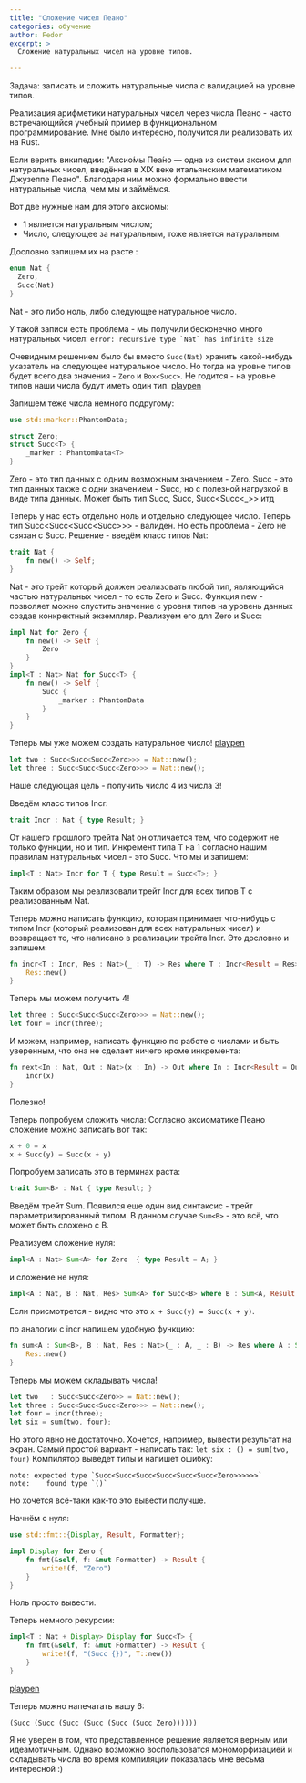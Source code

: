 ```yaml
---
title: "Сложение чисел Пеано"
categories: обучение
author: Fedor
excerpt: >
  Сложение натуральных чисел на уровне типов. 

---
```


Задача: записать и сложить натуральные числа с валидацией на уровне типов.

Реализация арифметики натуральных чисел через числа Пеано - часто встречающийся учебный пример в функциональном программирование. Мне было интересно, получится ли реализовать их на Rust. 

Если верить википедии: "Аксио́мы Пеа́но — одна из систем аксиом для натуральных чисел, введённая в XIX веке итальянским математиком Джузеппе Пеано". 
Благодаря ним можно формально ввести натуральные числа, чем мы и займёмся. 

Вот две нужные нам для этого аксиомы:
* 1 является натуральным числом;
* Число, следующее за натуральным, тоже является натуральным.

Дословно запишем их на расте : 
```rust
enum Nat { 
  Zero,
  Succ(Nat)
}
```
Nat - это либо ноль, либо следующее натуральное число.

У такой записи есть проблема - мы получили бесконечно много натуральных чисел: 
```error: recursive type `Nat` has infinite size```

Очевидным решением было бы вместо ```Succ(Nat)``` хранить какой-нибудь указатель на следующее натуральное число. 
Но тогда на уровне типов будет всего два значения - ```Zero``` и ```Box<Succ>```. Не годится - на уровне типов наши числа будут иметь один тип. [playpen](https://is.gd/n7Bjiw)

Запишем теже числа немного подругому:

```rust
use std::marker::PhantomData;

struct Zero;
struct Succ<T> {
    _marker : PhantomData<T>
}
```
Zero - это тип данных с одним возможным значением - Zero.
Succ - это тип данных также с одни значением - Succ, но с полезной нагрузкой в виде типа данных. Может быть тип Succ<i32>, Succ<String>, Succ<Succ<_>> итд

Теперь у нас есть отдельно ноль и отдельно следующее число. Теперь тип Succ<Succ<Succ<Succ<Zero>>>> - валиден.
Но есть проблема - Zero не связан c Succ. 
Решение - введём класс типов Nat:

```rust
trait Nat {
    fn new() -> Self;
}
```
Nat - это трейт который должен реализовать любой тип, являющийся частью натуральных чисел - то есть Zero и Succ.
Функция new - позволяет можно спустить значение с уровня типов на уровень данных создав конкректный экземпляр.
Реализуем его для Zero и Succ: 

```rust
impl Nat for Zero {
    fn new() -> Self {
        Zero
    }
}
impl<T : Nat> Nat for Succ<T> {
    fn new() -> Self {
        Succ {
            _marker : PhantomData
        }
    }
}
```

Теперь мы уже можем создать натуральное число! [playpen](https://is.gd/eNYw2D)
```rust
let two : Succ<Succ<Succ<Zero>>> = Nat::new();
let three : Succ<Succ<Succ<Zero>>> = Nat::new();
```

Наше следующая цель - получить число 4 из числа 3!  

Введём класс типов Incr:
```rust
trait Incr : Nat { type Result; }
```
От нашего прошлого трейта Nat он отличается тем, что содержит не только функции, но и тип. 
Инкремент типа T на 1 согласно нашим правилам натуральных чисел - это Succ<T>. Что мы и запишем:
```rust
impl<T : Nat> Incr for T { type Result = Succ<T>; }
```
Таким образом мы реализовали трейт Incr для всех типов T с реализованным Nat.

Теперь можно написать функцию, которая принимает что-нибудь с типом Incr (который реализован для всех натуральных чисел) и возвращает то, что написано в реализации трейта Incr.
Это дословно и запишем:
```rust
fn incr<T : Incr, Res : Nat>(_ : T) -> Res where T : Incr<Result = Res> {
    Res::new()
}
```
Теперь мы можем получить 4! 
```rust
let three : Succ<Succ<Succ<Zero>>> = Nat::new();
let four = incr(three);
```
И можем, например, написать функцию по работе с числами и быть уверенным, что она не сделает ничего кроме инкремента:
```rust
fn next<In : Nat, Out : Nat>(x : In) -> Out where In : Incr<Result = Out> {
    incr(x)
}
```
Полезно! 


Теперь попробуем сложить числа:
Согласно аксиоматике Пеано сложение можно записать вот так: 
```rust
x + 0 = x
x + Succ(y) = Succ(x + y)
```

Попробуем записать это в терминах раста:
```rust
trait Sum<B> : Nat { type Result; }
```
Введём трейт Sum. Появился еще один вид синтаксис - трейт параметризированный типом. В данном случае  ```Sum<B>``` - это всё, что может быть сложено с B.

Реализуем сложение нуля: 
```rust
impl<A : Nat> Sum<A> for Zero  { type Result = A; }
```
и сложение не нуля: 
```rust
impl<A : Nat, B : Nat, Res> Sum<A> for Succ<B> where B : Sum<A, Result = Res> { type Result = Succ<Res>; }
```
Если присмотрется - видно что это ``` x + Succ(y) = Succ(x + y) ```.


по аналогии с incr напишем удобную функцию: 
```rust
fn sum<A : Sum<B>, B : Nat, Res : Nat>(_ : A, _ : B) -> Res where A : Sum<B, Result = Res> {
    Res::new()
}
```

Теперь мы можем складывать числа! 
```rust
let two   : Succ<Succ<Zero>> = Nat::new();
let three : Succ<Succ<Succ<Zero>>> = Nat::new();
let four = incr(three);
let six = sum(two, four);
```

Но этого явно не достаточно. 
Хочется, например, вывести результат на экран. 
Самый простой вариант - написать так: 
```let six : () = sum(two, four)``` Компилятор выведет типы и напишет ошибку:
```
note: expected type `Succ<Succ<Succ<Succ<Succ<Succ<Zero>>>>>>`
note:    found type `()`
```
Но хочется всё-таки как-то это вывести получше. 

Начнём с нуля: 

```rust
use std::fmt::{Display, Result, Formatter};

impl Display for Zero {
    fn fmt(&self, f: &mut Formatter) -> Result {
        write!(f, "Zero")
    }
}
```
Ноль просто вывести. 

Теперь немного рекурсии: 
```rust
impl<T : Nat + Display> Display for Succ<T> {
    fn fmt(&self, f: &mut Formatter) -> Result {
        write!(f, "(Succ {})", T::new())
    }
}
```
[playpen](https://is.gd/KXeeUq)

Теперь можно напечатать нашу 6: 
```
(Succ (Succ (Succ (Succ (Succ (Succ Zero))))))
```


Я не уверен в том, что представленное решение является верным или идеамотичным. Однако возможно воспользоватся мономорфизацией и складывать числа во время компиляции показалась мне весьма интересной :) 
